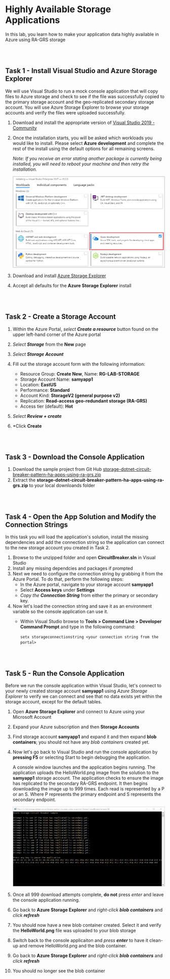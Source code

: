 # Highly Available Storage Applications

In this lab, you learn how to make your application data highly available in Azure using RA-GRS storage

<br><br />
## Task 1 - Install Visual Studio and Azure Storage Explorer

We will use Visual Studio to run a mock console application that will copy files to Azure storage and check to see if the file was successfully copied to the primary storage account and the geo-replicated secondary storage account.  You will use Azure Storage Explorer to browse your storage accounts and verify the files were uploaded successfully.  

1. Download and install the appropriate version of [Visual Studio 2019 - Community](https://visualstudio.microsoft.com/downloads/)
2. Once the installation starts, you will be asked which workloads you would like to install.  Please select **Azure development** and complete the rest of the install using the default options for all remaining screens.

   *Note: If you receive an error stating another package is currently being installed, you will need to reboot your machine and then retry the installation.*

    ![Azure Development](./assets/images/workloads.png)

3. Download and install [Azure Storage Explorer](https://go.microsoft.com/fwlink/?LinkId=708343&clcid=0x409)
4. Accept all defaults for the **Azure Storage Explorer** install

<br><br />

## Task 2 - Create a Storage Account

1. Within the Azure Portal, *select **Create a resource*** button found on the upper left-hand corner of the Azure portal
2. *Select **Storage*** from the **New** page
3. *Select **Storage Account***
4. Fill out the storage account form with the following information:
   - Resource Group: **Create New**, Name: **RG-LAB-STORAGE**
   - Storage Account Name: **samyapp1**
   - Location: **EastUS**
   - Performance: **Standard**
   - Account Kind: **StorageV2 (general purpose v2)**
   - Replication: **Read-access geo-redundant storage (RA-GRS)**
   - Access tier (default): **Hot**

5. *Select **Review + create***
6. *Click **Create**

<br><br />

## Task 3 - Download the Console Application 

1. Download the sample project from Git Hub [storage-dotnet-circuit-breaker-pattern-ha-apps-using-ra-grs.zip](https://github.com/Azure-Samples/storage-dotnet-circuit-breaker-pattern-ha-apps-using-ra-grs/archive/master.zip)
2. Extract the **storage-dotnet-circuit-breaker-pattern-ha-apps-using-ra-grs.zip** to your local downloands folder

<br><br />

## Task 4 - Open the App Solution and Modify the Connection Strings

In this task you will load the application's solution, install the missing dependencies and add the connection string so the application can connect to the new storage account you created in Task 2.

1. Browse to the unzipped folder and open **CircuitBreaker.sln** in Visual Studio
2. Install any missing dependcies and packages if prompted
3. Next we need to configure the connection string by grabbing it from the Azure Portal.  To do that, perform the following steps:
   - In the Azure portal, navigate to your storage account **samyapp1**
   - Select **Access keys** under **Settings**
   - *Copy the **Connection String*** from either the primary or secondary key.
4. Now let's load the connection string and save it as an environment variable so the console application can use it.
   - Within Visual Studio browse to **Tools > Command Line > Developer Command Prompt** and type in the following command:

     `setx storageconnectionstring <your connection string from the portal>`

<br><br />

## Task 5 - Run the Console Application
Before we run the console application within Visual Studio, let's connect to your newly created storage account **samyapp1** using *Azure Storage Explorer* to verify we can connect and see that no data exists yet within the storage account, except for the default tables.

1. Open **Azure Storage Explorer** and connect to Azure using your Microsoft Account
2. Expand your Azure subscription and then **Storage Accounts**
3. Find storage account **samyapp1** and expand it and then expand **blob containers**; you should not have any *blob containers* created yet.
4. Now let's go back to Visual Studio and run the console application by **pressing F5** or selecting Start to begin debugging the application. 

   A console window launches and the application begins running. The application uploads the HelloWorld.png image from the solution to the **samyapp1** storage account. The application checks to ensure the image has replicated to the secondary RA-GRS endpoint. It then begins downloading the image up to 999 times. Each read is represented by a P or an S. Where P represents the primary endpoint and S represents the secondary endpoint.

   ![Console Output](./assets/images/consoleoutput.png)

5. Once all 999 download attempts complete, **do not** press *enter* and leave the console application running.
6. Go back to **Azure Storage Explorer** and *right-click **blob containers*** and *click **refresh***
7. You should now have a new blob container created.  Select it and verify the **HelloWorld.png** file was uploaded to your blob storage
8. Switch back to the console applicaiton and *press **enter*** to have it clean-up and remove HelloWorld.png and the blob container.
9. Go back to **Azure Storage Explorer** and *right-click **blob containers*** and *click **refresh***
10. You should no longer see the blob container 



